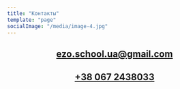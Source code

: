 ```yaml
---
title: "Контакты"
template: "page"
socialImage: "/media/image-4.jpg"
---
```


<h2 style="text-align: center"><a href="mailto:ezo.school.ua@gmail.com">ezo.school.ua@gmail.com</a></h2>
<h2 style="text-align: center"><a href="tel:+380672438033">+38 067 2438033</a></h2>